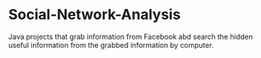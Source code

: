 # Social-Network-Analysis

Java projects that grab information from Facebook abd search the hidden useful information from the grabbed information by computer. 
